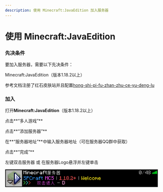 ```yaml
---
description: 使用 Minecraft:JavaEdition 加入服务器
---
```


# 使用 Minecraft:JavaEdition

### 先决条件

要加入服务器，需要以下先决条件：

Minecraft:JavaEdition（版本1.18.2以上）

参考文档注册了红石皮肤站并且配置[hong-shi-pi-fu-zhan-zhu-ce-yu-deng-lu](wai-bu/hong-shi-pi-fu-zhan-zhu-ce-yu-deng-lu/ "mention")

### 加入

打开**Minecraft:JavaEdition**（版本1.18.2以上）

点击**“多人游戏”**

点击**“添加服务器”**

在**“服务器地址”**中输入服务器地址（可在服务器QQ群中获取）

点击**“完成”**

左键双击服务器 或 在服务器Logo悬浮并左键单击

![](<../.gitbook/assets/image (2) (1).png>)
